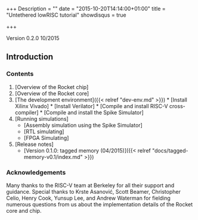 +++
Description = ""
date = "2015-10-20T14:14:00+01:00"
title = "Untethered lowRISC tutorial"
showdisqus = true

+++

Version 0.2.0
10/2015

## Introduction

### Contents

  1. [Overview of the Rocket chip]
  2. [Overview of the Rocket core]
  3. [The development environment]({{< relref "dev-env.md" >}})
    * [Install Xilinx Vivado]
    * [Install Verilator]
    * [Compile and install RISC-V cross-compiler]
    * [Compile and install the Spike Simulator]
  4. [Running simulations]
     * [Assembly simulation using the Spike Simulator]
     * [RTL simulating]
     * [FPGA Simulating]
  6. [Release notes]
     * [Version 0.1.0: tagged memory (04/2015)]({{< relref "docs/tagged-memory-v0.1/index.md" >}})

### Acknowledgements

Many thanks to the RISC-V team at Berkeley for all their support and
guidance. Special thanks to
Krste Asanović,
Scott Beamer,
Christopher Celio,
Henry Cook,
Yunsup Lee,
and
Andrew Waterman
for fielding numerous questions from us about the implementation
details of the Rocket core and chip.

